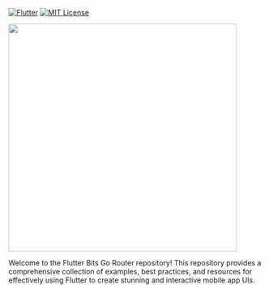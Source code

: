 [![Flutter](https://img.shields.io/badge/Made%20with-Flutter-blue.svg)](https://flutter.dev/)
[![MIT License](https://badges.frapsoft.com/os/mit/mit.svg?v=103)](https://opensource.org/licenses/mit-license.php)


<img src='https://www.outdoorcoders.com/images/flutterbits_readme.png' width=450>

Welcome to the Flutter Bits Go Router repository! This repository provides a comprehensive collection of examples, best practices, and resources for effectively using Flutter to create stunning and interactive mobile app UIs.

